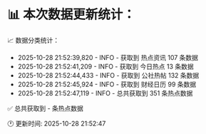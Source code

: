 📊 本次数据更新统计：
==========================

📈 数据分类统计：
- 2025-10-28 21:52:39,820 - INFO - 获取到 热点资讯 107 条数据
- 2025-10-28 21:52:41,209 - INFO - 获取到 今日热点 13 条数据
- 2025-10-28 21:52:44,433 - INFO - 获取到 公社热帖 132 条数据
- 2025-10-28 21:52:45,924 - INFO - 获取到 财经日历 99 条数据
- 2025-10-28 21:52:47,119 - INFO - 总共获取到 351 条热点数据

✅ 总共获取到 - 条热点数据

🕐 更新时间: 2025-10-28 21:52:47
